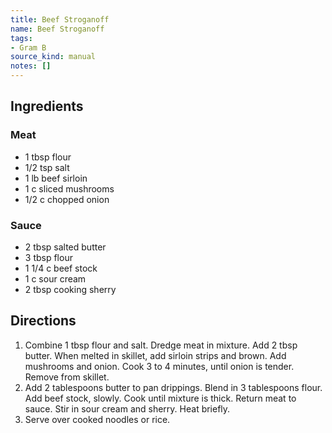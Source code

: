 ```yaml
---
title: Beef Stroganoff
name: Beef Stroganoff
tags:
- Gram B
source_kind: manual
notes: []
---
```


## Ingredients
### Meat
- 1 tbsp flour
- 1/2 tsp salt
- 1 lb beef sirloin
- 1 c sliced mushrooms
- 1/2 c chopped onion

### Sauce
- 2 tbsp salted butter
- 3 tbsp flour
- 1 1/4 c beef stock
- 1 c sour cream
- 2 tbsp cooking sherry


## Directions
1. Combine 1 tbsp flour and salt. Dredge meat in mixture. Add 2 tbsp butter. When melted in skillet, add sirloin strips and brown. Add mushrooms and onion. Cook 3 to 4 minutes, until onion is tender. Remove from skillet. 
2. Add 2 tablespoons butter to pan drippings. Blend in 3 tablespoons flour. Add beef stock, slowly. Cook until mixture is thick. Return meat to sauce. Stir in sour cream and sherry. Heat briefly.
3. Serve over cooked noodles or rice. 
